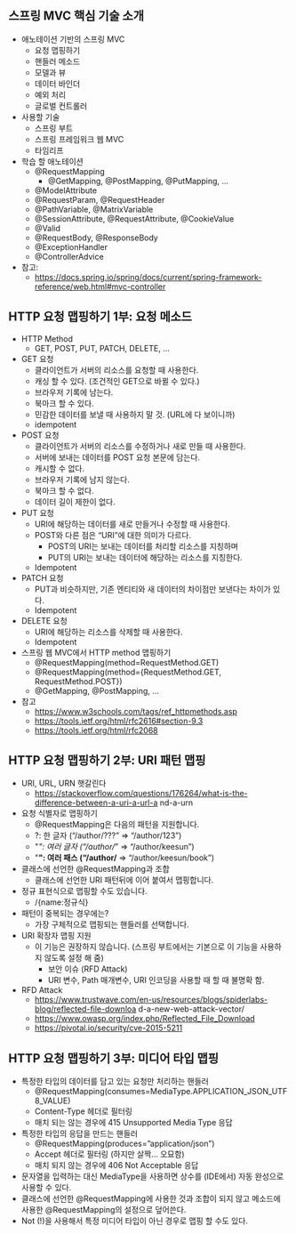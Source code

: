 ## 스프링 MVC 핵심 기술 소개 
- 애노테이션 기반의 스프링 MVC 
    * 요청 맵핑하기
    * 핸들러 메소드 
    * 모델과 뷰
    * 데이터 바인더 
    * 예외 처리 
    * 글로벌 컨트롤러 
- 사용할 기술 
    * 스프링 부트 
    * 스프링 프레임워크 웹 MVC 
    * 타임리프
- 학습 할 애노테이션 
    * @RequestMapping 
        * @GetMapping, @PostMapping, @PutMapping, ... 
    * @ModelAttribute 
    * @RequestParam, @RequestHeader 
    * @PathVariable, @MatrixVariable 
    * @SessionAttribute, @RequestAttribute, @CookieValue 
    * @Valid 
    * @RequestBody, @ResponseBody 
    * @ExceptionHandler 
    * @ControllerAdvice
- 참고:
    * https://docs.spring.io/spring/docs/current/spring-framework-reference/web.html#mvc-controller

## HTTP 요청 맵핑하기 1부: 요청 메소드 
- HTTP Method 
  * GET, POST, PUT, PATCH, DELETE, ... 
- GET 요청 
  * 클라이언트가 서버의 리소스를 요청할 때 사용한다. 
  * 캐싱 할 수 있다. (조건적인 GET으로 바뀔 수 있다.) 
  * 브라우저 기록에 남는다. 
  * 북마크 할 수 있다. 
  * 민감한 데이터를 보낼 때 사용하지 말 것. (URL에 다 보이니까)
  * idempotent
- POST 요청 
  * 클라이언트가 서버의 리소스를 수정하거나 새로 만들 때 사용한다. 
  * 서버에 보내는 데이터를 POST 요청 본문에 담는다. 
  * 캐시할 수 없다.
  * 브라우저 기록에 남지 않는다. 
  * 북마크 할 수 없다.
  * 데이터 길이 제한이 없다. 
- PUT 요청 
  * URI에 해당하는 데이터를 새로 만들거나 수정할 때 사용한다. 
  * POST와 다른 점은 “URI”에 대한 의미가 다르다. 
    * POST의 URI는 보내는 데이터를 처리할 리소스를 지칭하며 
    * PUT의 URI는 보내는 데이터에 해당하는 리소스를 지칭한다.
  * Idempotent 
- PATCH 요청 
  * PUT과 비슷하지만, 기존 엔티티와 새 데이터의 차이점만 보낸다는 차이가 있다.
  * Idempotent
- DELETE 요청 
  * URI에 해당하는 리소스를 삭제할 때 사용한다. 
  * Idempotent 
- 스프링 웹 MVC에서 HTTP method 맵핑하기
  * @RequestMapping(method=RequestMethod.GET)
  * @RequestMapping(method={RequestMethod.GET, RequestMethod.POST}) 
  * @GetMapping, @PostMapping, ...
- 참고 
  * https://www.w3schools.com/tags/ref_httpmethods.asp 
  * https://tools.ietf.org/html/rfc2616#section-9.3
  * https://tools.ietf.org/html/rfc2068

##  HTTP 요청 맵핑하기 2부: URI 패턴 맵핑 
- URI, URL, URN 햇갈린다 
  * https://stackoverflow.com/questions/176264/what-is-the-difference-between-a-uri-a-url-a nd-a-urn
- 요청 식별자로 맵핑하기 
  * @RequestMapping은 다음의 패턴을 지원합니다. 
  * ?: 한 글자 (“/author/???” => “/author/123”) 
  * "*": 여러 글자 (“/author/*” => “/author/keesun”) 
  * "**": 여러 패스 (“/author/** => “/author/keesun/book”)
- 클래스에 선언한 @RequestMapping과 조합 
  * 클래스에 선언한 URI 패턴뒤에 이어 붙여서 맵핑합니다. 
- 정규 표현식으로 맵핑할 수도 있습니다. 
  * /{name:정규식} 
- 패턴이 중복되는 경우에는? 
  * 가장 구체적으로 맵핑되는 핸들러를 선택합니다. 
- URI 확장자 맵핑 지원
  * 이 기능은 권장하지 않습니다. (스프링 부트에서는 기본으로 이 기능을 사용하지 않도록 설정 해 줌) 
    * 보안 이슈 (RFD Attack) 
    * URI 변수, Path 매개변수, URI 인코딩을 사용할 때 할 때 불명확 함.
- RFD Attack 
  * https://www.trustwave.com/en-us/resources/blogs/spiderlabs-blog/reflected-file-downloa d-a-new-web-attack-vector/ 
  * https://www.owasp.org/index.php/Reflected_File_Download 
  * https://pivotal.io/security/cve-2015-5211

## HTTP 요청 맵핑하기 3부: 미디어 타입 맵핑 
- 특정한 타입의 데이터를 담고 있는 요청만 처리하는 핸들러
  * @RequestMapping(consumes=MediaType.APPLICATION_JSON_UTF8_VALUE) 
  * Content-Type 헤더로 필터링 
  * 매치 되는 않는 경우에 415 Unsupported Media Type 응답 
- 특정한 타입의 응답을 만드는 핸들러 
  * @RequestMapping(produces=”application/json”) 
  * Accept 헤더로 필터링 (하지만 살짝... 오묘함) 
  * 매치 되지 않는 경우에 406 Not Acceptable 응답 
- 문자열을 입력하는 대신 MediaType을 사용하면 상수를 (IDE에서) 자동 완성으로 사용할 수 있다.
- 클래스에 선언한 @RequestMapping에 사용한 것과 조합이 되지 않고 메소드에 사용한 @RequestMapping의 설정으로 덮어쓴다.
- Not (!)을 사용해서 특정 미디어 타입이 아닌 경우로 맵핑 할 수도 있다.